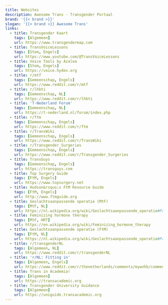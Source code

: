 ```yaml
---
title: Websites
description: Awesome Trans - Transgender Portaal
brand: '{{< brand >}}'
slogan: '{{< brand >}} Awesome Trans'
links:
  - title: Transgender Kaart
    tags: [Algemeen]
    url: https://www.transgendermap.com
  - title: TransVoiceLessons
    tags: [Stem, Engels]
    url: https://www.youtube.com/@TransVoiceLessons
  - title: Voice Tools by Azalea
    tags: [Stem, Engels]
    url: https://voice.hydev.org
  - title: r/mtf
    tags: [Gemeenschap, Engels]
    url: https://www.reddit.com/r/mtf
  - title: r/lhbti
    tags: [Gemeenschap, NL]
    url: https://www.reddit.com/r/lhbti
  - title: 'T-Nederland Forum'
    tags: [Gemeenschap, NL]
    url: https://t-nederland.nl/forum/index.php
  - title: r/ftm
    tags: [Gemeenschap, Engels]
    url: https://www.reddit.com/r/ftm
  - title: r/TransWiki
    tags: [Gemeenschap, Engels]
    url: https://www.reddit.com/r/TransWiki
  - title: r/Transgender_Surgeries
    tags: [Gemeenschap, Engels]
    url: https://www.reddit.com/r/Transgender_Surgeries
  - title: TransGuys
    tags: [Gemeenschap, Engels]
    url: https://transguys.com
  - title: Top Surgery Guide
    tags: [FtM, Engels]
    url: https://www.topsurgery.net
  - title: Hudson&rsquo;s FtM Resource Guide
    tags: [FtM, Engels]
    url: http://www.ftmguide.org
  - title: Geslachtsaanpassende operatie (MtF)
    tags: [MtF, NL]
    url: https://nl.wikipedia.org/wiki/Geslachtsaanpassende_operatie#Procedure_bij_transvrouwen_(MV,_MTF)
  - title: Feminizing hormone therapy
    tags: [MtF, HRT]
    url: https://en.wikipedia.org/wiki/Feminizing_hormone_therapy
  - title: Geslachtsaanpassende operatie (FtM)
    tags: [FtM, NL]
    url: https://nl.wikipedia.org/wiki/Geslachtsaanpassende_operatie#Procedure_bij_transmannen_(VM,_FTM)
  - title: r/transgenderNL
    tags: [Algemeen, NL]
    url: https://www.reddit.com/r/transgenderNL
  - title: 'r/NL: Fitting in'
    tags: [Algemeen, Engels]
    url: https://www.reddit.com/r/thenetherlands/comments/mywnhb/comment/gvxxxr3/
  - title: Trans in Academia!
    tags: [Algemeen]
    url: https://transacademic.org
  - title: Transgender University Guidance
    tags: [Algemeen]
    url: https://uniguide.transacademic.org
---
```

